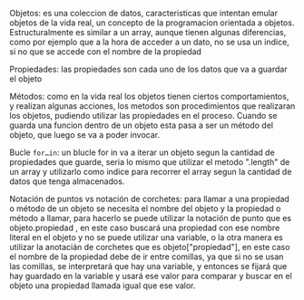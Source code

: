 Objetos: es una coleccion de datos, caracteristicas que intentan emular objetos de la vida real, un concepto de la programacion orientada a objetos. Estructuralmente es similar a un array, aunque tienen algunas diferencias, como por ejemplo que a la hora de acceder a un dato, no se usa un indice, si no que se accede con el nombre de la propiedad 

Propiedades: las propiedades son cada uno de los datos que va a guardar el objeto

Métodos: como en la vida real los objetos tienen ciertos comportamientos, y realizan algunas acciones, los metodos son procedimientos que realizaran los objetos, pudiendo utilizar las propiedades en el proceso.
Cuando se guarda una funcion dentro de un objeto esta pasa a ser un método del objeto, que luego se va a poder invocar.

Bucle `for…in`: un blucle for in va a iterar un objeto segun la cantidad de propiedades que guarde, seria lo mismo que utilizar el metodo ".length" de un array y utilizarlo como indice para recorrer el array segun la cantidad de datos que tenga almacenados.

Notación de puntos vs notación de corchetes: para llamar a una propiedad o método de un objeto se necesita el nombre del objeto y la propiedad o método a llamar, para hacerlo se puede utilizar la notación de punto que es objeto.propiedad , en este caso buscará una propiedad con ese nombre literal en el objeto y no se puede utilizar una variable, o la otra manera es utilizar la anotacián de corchetes que es objeto["propiedad"], en este caso el nombre de la propiedad debe de ir entre comillas, ya que si no se usan las comillas, se interpretará que hay una variable, y entonces se fijará que hay guardado en la variable y usará ese valor para comparar y buscar en el objeto una propiedad llamada igual que ese valor.  